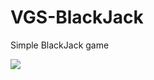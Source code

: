 # VGS-BlackJack
Simple BlackJack game

<img src="https://i.gyazo.com/c64054282a0c9714043209511e22dc9a.png">
